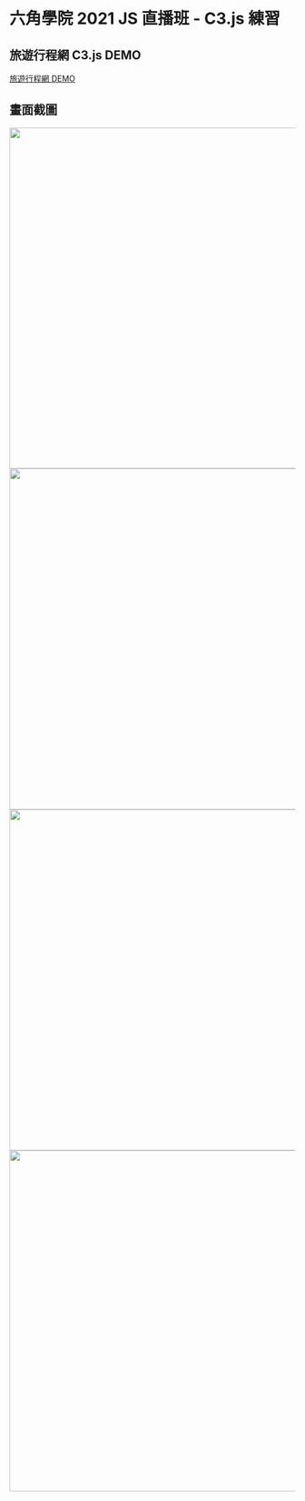 # 六角學院 2021 JS 直播班 - C3.js 練習

## 旅遊行程網  C3.js DEMO
[旅遊行程網 DEMO](https://luckytiger66.github.io/JS2021-hexschool/week07/)

## 畫面截圖

<img src="https://i.imgur.com/RxMKCUv.png" width="600">
<img src="https://i.imgur.com/QgUY5l4.png" width="600">
<img src="https://i.imgur.com/ZKjv0pC.png" width="600">
<img src="https://i.imgur.com/3WTom7M.png" width="600">
